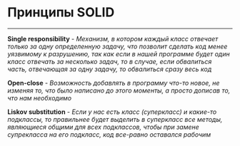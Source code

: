 # Принципы SOLID
___
__Single responsibility__ - _Механизм, в котором каждый класс отвечает только за одну определенную задачу, что позволит сделать код менее уязвимому к разрушению, так как если в нашей программе будет один класс отвечать за несколько задач, то в случае, если обвалиться часть, отвечающая за одну задачу, то обвалиться сразу весь код_

__Open-close__ - _Возможность добавлять в программу что-то новое, не изменяя то, что было написано до этого моменты, а просто дописав то, что нам необходимо_

__Liskov substitution__ - _Если у нас есть класс (суперкласс) и какие-то подклассы, то правильнее будет выделить в суперкласс все методы, являющиеся общими для всех подклассов, чтобы при замене супрекласса на его подкласс, код все-равно оставался рабочим_
